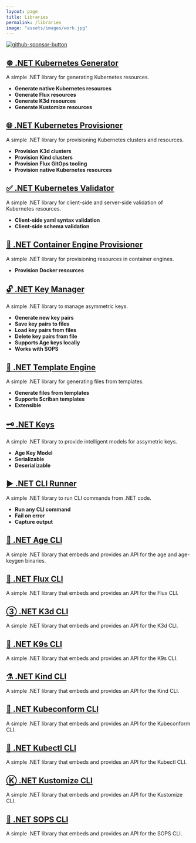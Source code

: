 ```yaml
---
layout: page
title: Libraries
permalink: /libraries
image: "assets/images/work.jpg"
---
```


[![github-sponsor-button](https://img.shields.io/static/v1?label=Sponsor&message=%E2%9D%A4&logo=GitHub&color=%23fe8e86)](https://github.com/sponsors/devantler)

## [☸️ .NET Kubernetes Generator](https://github.com/devantler/dotnet-kubernetes-generator)

A simple .NET library for generating Kubernetes resources.

- **Generate native Kubernetes resources**
- **Generate Flux resources**
- **Generate K3d resources**
- **Generate Kustomize resources**

## [🌐 .NET Kubernetes Provisioner](https://github.com/devantler/dotnet-kubernetes-provisioner)

A simple .NET library for provisioning Kubernetes clusters and resources.

- **Provision K3d clusters**
- **Provision Kind clusters**
- **Provision Flux GitOps tooling**
- **Provision native Kubernetes resources**

## [✅ .NET Kubernetes Validator](https://github.com/devantler/dotnet-kubernetes-validator)

A simple .NET library for client-side and server-side validation of Kubernetes resources.

- **Client-side yaml syntax validation**
- **Client-side schema validation**

## [🐳 .NET Container Engine Provisioner](https://github.com/devantler/dotnet-container-engine-provisioner)

A simple .NET library for provisioning resources in container engines.

- **Provision Docker resources**

## [🔓 .NET Key Manager](https://github.com/devantler/dotnet-key-manager)

A simple .NET library to manage asymmetric keys.

- **Generate new key pairs**
- **Save key pairs to files**
- **Load key pairs from files**
- **Delete key pairs from file**
- **Supports Age keys locally**
- **Works with SOPS**

## [📄 .NET Template Engine](https://github.com/devantler/dotnet-template-engine)

A simple .NET library for generating files from templates.

- **Generate files from templates**
- **Supports Scriban templates**
- **Extensible**

## [🗝️ .NET Keys](https://github.com/devantler/dotnet-keys)

A simple .NET library to provide intelligent models for assymetric keys.

- **Age Key Model**
- **Serializable**
- **Deserializable**

## [▶️ .NET CLI Runner](https://github.com/devantler/dotnet-cli-runner)

A simple .NET library to run CLI commands from .NET code.

- **Run any CLI command**
- **Fail on error**
- **Capture output**

## [🔑 .NET Age CLI](https://github.com/devantler/dotnet-age-cli)

A simple .NET library that embeds and provides an API for the age and age-keygen binaries.

## [🔁 .NET Flux CLI](https://github.com/devantler/dotnet-flux-cli)

A simple .NET library that embeds and provides an API for the Flux CLI.

## [③ .NET K3d CLI](https://github.com/devantler/dotnet-k3d-cli)

A simple .NET library that embeds and provides an API for the K3d CLI.

## [🐶 .NET K9s CLI](https://github.com/devantler/dotnet-k9s-cli)

A simple .NET library that embeds and provides an API for the K9s CLI.

## [⚗️ .NET Kind CLI](https://github.com/devantler/dotnet-kind-cli)

A simple .NET library that embeds and provides an API for the Kind CLI.

## [🔎 .NET Kubeconform CLI](https://github.com/devantler/dotnet-kubeconform-cli)

A simple .NET library that embeds and provides an API for the Kubeconform CLI.

## [🔧 .NET Kubectl CLI](https://github.com/devantler/dotnet-kubectl-cli)

A simple .NET library that embeds and provides an API for the Kubectl CLI.

## [Ⓚ .NET Kustomize CLI](https://github.com/devantler/dotnet-kustomize-cli)

A simple .NET library that embeds and provides an API for the Kustomize CLI.

## [🔐 .NET SOPS CLI](https://github.com/devantler/dotnet-sops-cli)

A simple .NET library that embeds and provides an API for the SOPS CLI.
